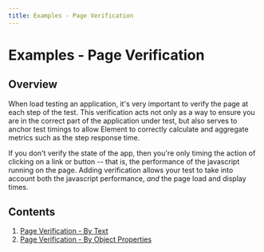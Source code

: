 ```yaml
---
title: Examples - Page Verification
---
```


# Examples - Page Verification

## Overview

When load testing an application, it's very important to verify the page at each step of the test.
This verification acts not only as a way to ensure you are in the correct part of the application under test,
but also serves to anchor test timings to allow Element to correctly calculate and aggregate metrics such as the step response time.

If you don't verify the state of the app, then you're only timing the action of clicking on a link or button -- that is, the performance of the javascript running on the page.
Adding verification allows your test to take into account both the javascript performance, _and_ the page load and display times.

## Contents

1. [Page Verification - By Text](examples_verification_bytext.md)
2. [Page Verification - By Object Properties](examples_verification_byobject.md)

<!-- suffix -->
